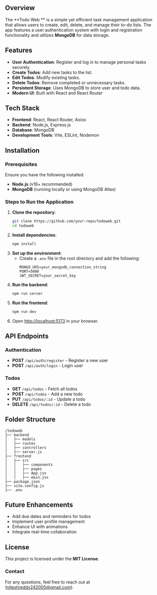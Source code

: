 

## Overview
The **Todo Web ** is a simple yet efficient task management application that allows users to create, edit, delete, and manage their to-do lists. The app features a user authentication system with login and registration functionality and utilizes **MongoDB** for data storage.

## Features
- **User Authentication**: Register and log in to manage personal tasks securely.
- **Create Todos**: Add new tasks to the list.
- **Edit Todos**: Modify existing tasks.
- **Delete Todos**: Remove completed or unnecessary tasks.
- **Persistent Storage**: Uses MongoDB to store user and todo data.
- **Modern UI**: Built with React and React Router 

## Tech Stack
- **Frontend**: React, React Router, Axios
- **Backend**: Node.js, Express.js
- **Database**: MongoDB
- **Development Tools**: Vite, ESLint, Nodemon

## Installation
### Prerequisites
Ensure you have the following installed:
- **Node.js** (v16+ recommended)
- **MongoDB** (running locally or using MongoDB Atlas)

### Steps to Run the Application
1. **Clone the repository**:
   ```sh
   git clone https://github.com/your-repo/todoweb.git
   cd todoweb
   ```
2. **Install dependencies**:
   ```sh
   npm install
   ```
3. **Set up the environment**:
   - Create a `.env` file in the root directory and add the following:
     ```env
     MONGO_URI=your_mongodb_connection_string
     PORT=5000
     JWT_SECRET=your_secret_key
     ```
4. **Run the backend**:
   ```sh
   npm run server
   ```
5. **Run the frontend**:
   ```sh
   npm run dev
   ```
6. Open [http://localhost:5173](http://localhost:5173) in your browser.

## API Endpoints
### Authentication
- **POST** `/api/auth/register` - Register a new user
- **POST** `/api/auth/login` - Login user

### Todos
- **GET** `/api/todos` - Fetch all todos
- **POST** `/api/todos` - Add a new todo
- **PUT** `/api/todos/:id` - Update a todo
- **DELETE** `/api/todos/:id` - Delete a todo

## Folder Structure
```
/todoweb
├── backend
│   ├── models
│   ├── routes
│   ├── controllers
│   ├── server.js
├── frontend
│   ├── src
│   │   ├── components
│   │   ├── pages
│   │   ├── App.jsx
│   │   ├── main.jsx
├── package.json
├── vite.config.js
├── .env
```

## Future Enhancements
- Add due dates and reminders for todos
- Implement user profile management
- Enhance UI with animations
- Integrate real-time collaboration

## License
This project is licensed under the **MIT License**.


### Contact
For any questions, feel free to reach out at (niteshreddy242005@gmail.com).




